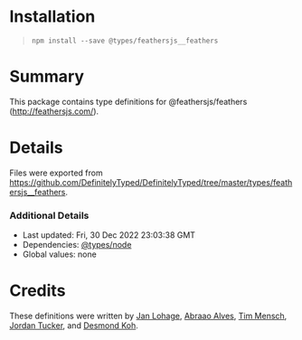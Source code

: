 # Installation
> `npm install --save @types/feathersjs__feathers`

# Summary
This package contains type definitions for @feathersjs/feathers (http://feathersjs.com/).

# Details
Files were exported from https://github.com/DefinitelyTyped/DefinitelyTyped/tree/master/types/feathersjs__feathers.

### Additional Details
 * Last updated: Fri, 30 Dec 2022 23:03:38 GMT
 * Dependencies: [@types/node](https://npmjs.com/package/@types/node)
 * Global values: none

# Credits
These definitions were written by [ Jan Lohage](https://github.com/j2L4e), [Abraao Alves](https://github.com/AbraaoAlves), [Tim Mensch](https://github.com/TimMensch), [Jordan Tucker](https://github.com/jordanbtucker), and [Desmond Koh](https://github.com/deskoh).
